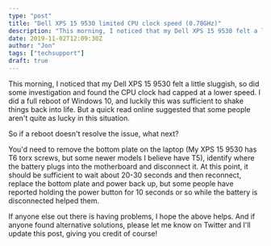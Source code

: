 ```yaml
---
type: "post"
title: "Dell XPS 15 9530 limited CPU clock speed (0.78GHz)"
description: "This morning, I noticed that my Dell XPS 15 9530 felt a little sluggish, so did some investigation and found the CPU clock had capped at a lower speed..."
date: 2019-11-02T12:09:30Z
author: "Jon"
tags: ["techsupport"]
draft: true
---
```


This morning, I noticed that my Dell XPS 15 9530 felt a little sluggish, so did some investigation and found the CPU clock had capped at a lower speed. I did a full reboot of Windows 10, and luckily this was sufficient to shake things back into life. But a quick read online suggested that some people aren't quite as lucky in this situation.

So if a reboot doesn't resolve the issue, what next?

You'd need to remove the bottom plate on the laptop (My XPS 15 9530 has T6 torx screws, but some newer models I believe have T5), identify where the battery plugs into the motherboard and disconnect it. At this point, it should be sufficient to wait about 20-30 seconds and then reconnect, replace the bottom plate and power back up, but some people have reported holding the power button for 10 seconds or so while the battery is disconnected helped them.

If anyone else out there is having problems, I hope the above helps. And if anyone found alternative solutions, please let me know on Twitter and I'll update this post, giving you credit of course!
